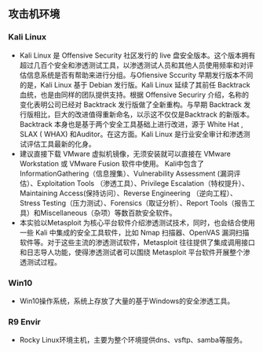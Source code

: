 ## 攻击机环境
### Kali Linux
- Kali Linux 是 Offensive Security 社区发行的 live 盘安全版本。这个版本拥有超过几百个安全和渗透测试工具，以渗透测试人员和其他人员使用频率和对评估信息系统是否有帮助来进行分组。与Ofiensive Sccurity 早期发行版本不同的是，Kali Linux 基于 Debian 发行版。Kali Linux 延续了其前任 Backtrack 血统，也是由同样的团队提供支持。根据 Offensive Securiry 介绍，名称的变化表明公司已经对 Backtrack 发行版做了全新重构。与早期 Backtrack 发行版相比，巨大的改进值得重新命名，以示这不仅仅是Backtrack 的新版本。Backtrack 本身也是基于两个安全工具基础上进行改进，源于 White Hat , SLAX ( WHAX) 和Auditor。在这方面。Kali Linux 是行业安全审计和渗透测试评估工具最新的化身。
- 建议直接下载 VMware 虚拟机镜像，无须安装就可以直接在 VMware Workstation 或 VMware Fusion 软件中使用。 Kali中包含了 InformationGathering（信息搜集）、Vulnerability Assessment (漏洞评估）、Exploitation Tools （渗透工具）、Privilege Escalation（特权提升）、Maintaining Access(保持访问）、Reverse Engineering （逆向工程）、Stress Testing（压力测试）、Forensics（取证分析）、Report Tools（报告工具）和Miscellaneous（杂项）等数百款安全软件。
- 本实验以Metasploit 为核心平台软件介绍渗透测试技术，同时，也会结合使用一些 Kali 中集成的安全工具软件，比如 Nmap 扫描器、OpenVAS 漏洞扫描软件等。对于这些主流的渗透测试软件，Metasploit 往往提供了集成调用接口和日志导人功能，使得渗透测试者可以围绕 Metasploit 平台软件开展整个渗透测试过程。

### Win10
- Win10操作系统，系统上存放了大量的基于Windows的安全渗透工具。


### R9 Envir
- Rocky Linux环境主机，主要为整个环境提供dns、vsftp、samba等服务。